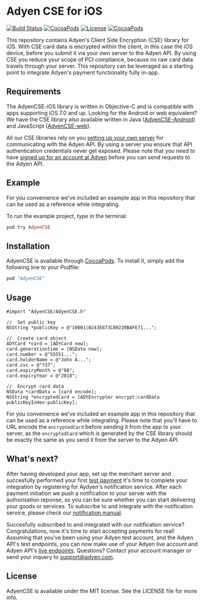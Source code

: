 # Adyen CSE for iOS
[![Build Status](https://travis-ci.org/Adyen/adyen-cse-ios.svg?branch=master)](https://travis-ci.org/Adyen/AdyenCSE-iOS)
[![CocoaPods](https://img.shields.io/cocoapods/v/AdyenCSE.svg?style=flat)](http://cocoapods.org/?q=name%3AAdyenCSE)
[![License](https://img.shields.io/cocoapods/l/AdyenCSE.svg?style=flat)](http://cocoapods.org/pods/AdyenDL)
[![CocoaPods](https://img.shields.io/cocoapods/p/AdyenCSE.svg?style=flat)](https://github.com/Adyen/AdyenCSE-iOS)

This repository contains Adyen's Client Side Encryption (CSE) library for iOS. With CSE card data is encrypted within the client, in this case the iOS device, before you submit it via your own server to the Adyen API. By using CSE you reduce your scope of PCI compliance, because no raw card data travels through your server. This repository can be leveraged as a starting point to integrate Adyen's payment functionality fully in-app.

## Requirements
The AdyenCSE-iOS library is written in Objective-C and is compatible with apps supporting iOS 7.0 and up. Looking for the Android or web equivalent? We have the CSE library also available written in Java ([AdyenCSE-Android](https://github.com/Adyen/AdyenCSE-Android)) and JavaScript ([AdyenCSE-web](https://github.com/Adyen/CSE-JS)).

All our CSE libraries rely on you [setting up your own server](https://docs.adyen.com/developers/easy-encryption#cardintegration) for communicating with the Adyen API. By using a server you ensure that API authentication credentials never get exposed. Please note that you need to have [signed up for an account at Adyen](https://www.adyen.com/signup) before you can send requests to the Adyen API.

## Example

For you convenience we've included an example app in this repository that can be used as a reference while integrating. 

To run the example project, type in the terminal:

```ruby
pod try AdyenCSE
```

## Installation

AdyenCSE is available through [CocoaPods](http://cocoapods.org). To install
it, simply add the following line to your Podfile:

```ruby
pod "AdyenCSE"
```

## Usage

```obj-c
#import "AdyenCSE/AdyenCSE.h"

//	Set public key
NSString *publicKey = @"10001|B243E873CB9220BAFE71...";

//	Create card object
ADYCard *card = [ADYCard new];
card.generationtime = [NSDate new];
card.number = @"55551...";
card.holderName = @"John A...";
card.cvc = @"737";
card.expiryMonth = @"08";
card.expiryYear = @"2018";

//	Encrypt card data
NSData *cardData = [card encode];
NSString *encryptedCard = [ADYEncrypter encrypt:cardData publicKeyInHex:publicKey];
```

For you convenience we've included an example app in this repository that can be used as a reference while integrating. Please note that you'll have to URL encode the `encryptedCard` before sending it from the app to your server, as the `encryptedCard` which is generated by the CSE library should be exactly the same as you send it from the server to the Adyen API.

## What's next?
After having developed your app, set up the merchant server and succesfully performed your first [test payment](https://docs.adyen.com/developers/test-cards-manual) it's time to complete your integration by registering for Aydyen's notification service. After each payment initiation we push a notification to your server with the authorisation reponse, so you can be sure whether you can start delivering your goods or services. To subscribe to and integrate with the notification service, please check our [notification manual](https://docs.adyen.com/developers/api-manual#notifications).

Succesfully subscribed to and integrated with our notification service? Congratulations, now it's time to start accepting payments for real! Assuming that you've been using your Adyen test account, and the Adyen API's test endpoints, you can now make use of your Adyen live account and Adyen API's [live endpoints](https://docs.adyen.com/developers/api-manual#apiendpoints). Questions? Contact your account manager or send your inquery to [support@adyen.com](mailto:support@adyen.com).

## License

AdyenCSE is available under the MIT license. See the LICENSE file for more info.

